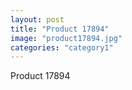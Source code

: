```yaml
---
layout: post
title: "Product 17894"
image: "product17894.jpg"
categories: "category1"
---
```

Product 17894
